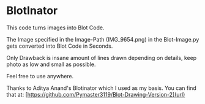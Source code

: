# BlotInator
This code turns images into Blot Code.

The Image specified in the Image-Path (IMG_9654.png) in the Blot-Image.py gets converted into Blot Code in Seconds. 

Only Drawback is insane amount of lines drawn depending on details, keep photo as low and small as possible.

Feel free to use anywhere.

Thanks to Aditya Anand's Blotinator which I used as my basis. You can find that at: [https://github.com/Pymaster3119/Blot-Drawing-Version-2](url)
